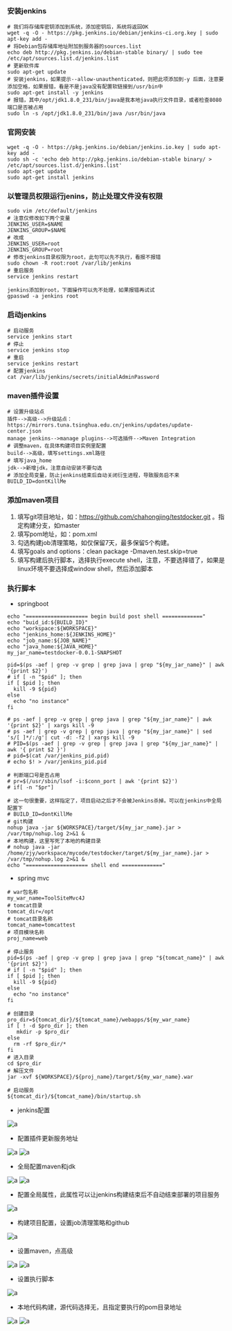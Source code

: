 ### 安装jenkins
``` shell
# 我们将存储库密钥添加到系统，添加密钥后，系统将返回OK
wget -q -O - https://pkg.jenkins.io/debian/jenkins-ci.org.key | sudo apt-key add -
# 将Debian包存储库地址附加到服务器的sources.list
echo deb http://pkg.jenkins.io/debian-stable binary/ | sudo tee /etc/apt/sources.list.d/jenkins.list
# 更新软件库
sudo apt-get update
# 安装jenkins，如果提示--allow-unauthenticated，则把此项添加到-y 后面，注意要添加空格，如果报错，看是不是java没有配置软链接到/usr/bin中
sudo apt-get install -y jenkins
# 报错，其中/opt/jdk1.8.0_231/bin/java是我本地java执行文件目录，或者检查8080端口是否被占用
sudo ln -s /opt/jdk1.8.0_231/bin/java /usr/bin/java
```

### 官网安装
```shell script
wget -q -O - https://pkg.jenkins.io/debian/jenkins.io.key | sudo apt-key add -
sudo sh -c 'echo deb http://pkg.jenkins.io/debian-stable binary/ > /etc/apt/sources.list.d/jenkins.list'
sudo apt-get update
sudo apt-get install jenkins
```

### 以管理员权限运行jenins，防止处理文件没有权限
```shell script
sudo vim /etc/default/jenkins
# 注意仅修改如下两个变量
JENKINS_USER=$NAME
JENKINS_GROUP=$NAME
# 改成
JENKINS_USER=root
JENKINS_GROUP=root
# 修改jenkins目录权限为root，此句可以先不执行，看报不报错
sudo chown -R root:root /var/lib/jenkins
# 重启服务
service jenkins restart

jenkins添加到root，下面操作可以先不处理，如果报错再试试
gpasswd -a jenkins root
```

### 启动jenkins
```shell script
# 启动服务
service jenkins start
# 停止
service jenkins stop
# 重启
service jenkins restart
# 配置jenkins
cat /var/lib/jenkins/secrets/initialAdminPassword
```

### maven插件设置
```shell script
# 设置升级站点
插件-->高级-->升级站点：https://mirrors.tuna.tsinghua.edu.cn/jenkins/updates/update-center.json
manage jenkins-->manage plugins-->可选插件-->Maven Integration
# 调整maven，在具体构建项目实例里配置
build-->高级，填写settings.xml路径
# 填写java_home
jdk-->新增jdk，注意自动安装不要勾选
# 添加全局变量，防止jenkins结束后自动关闭衍生进程，导致服务启不来
BUILD_ID=dontKillMe
```

### 添加maven项目
1. 填写git项目地址，如：https://github.com/chahongjing/testdocker.git 。指定构建分支，如master
2. 填写pom地址，如：pom.xml
3. 勾选构建job清理策略，如仅保留7天，最多保留5个构建。
4. 填写goals and options：clean package -Dmaven.test.skip=true
5. 填写构建后执行脚本，选择执行execute shell，注意，不要选择错了，如果是linux环境不要选择成window shell，然后添加脚本
### 执行脚本
- springboot
```shell script
echo "==================== begin build post shell ============="
echo "buid_id:${BUILD_ID}"
echo "workspace:${WORKSPACE}"
echo "jenkins_home:${JENKINS_HOME}"
echo "job_name:${JOB_NAME}"
echo "java_home:${JAVA_HOME}"
my_jar_name=testdocker-0.0.1-SNAPSHOT

pid=$(ps -aef | grep -v grep | grep java | grep "${my_jar_name}" | awk '{print $2}')
# if [ -n "$pid" ]; then
if [ $pid ]; then
  kill -9 ${pid}
else
  echo "no instance"
fi

# ps -aef | grep -v grep | grep java | grep "${my_jar_name}" | awk '{print $2}' | xargs kill -9
# ps -aef | grep -v grep | grep java | grep "${my_jar_name}" | sed 's/[ ]*/:/g'| cut -d: -f2 | xargs kill -9
# PID=$(ps -aef | grep -v grep | grep java | grep "${my_jar_name}" | awk '{ print $2 }')
# pid=$(cat /var/jenkins_pid.pid)
# echo $! > /var/jenkins_pid.pid

# 判断端口号是否占用
# pr=$(/usr/sbin/lsof -i:$conn_port | awk '{print $2}')
# if[ -n "$pr"]

# 这一句很重要，这样指定了，项目启动之后才不会被Jenkins杀掉。可以在jenkins中全局配置下
# BUILD_ID=dontKillMe
# git构建
nohup java -jar ${WORKSPACE}/target/${my_jar_name}.jar > /var/tmp/nohup.log 2>&1 &
# 本地构建，这里写死了本地的构建目录
# nohup java -jar /home/zjy/workspace/mycode/testdocker/target/${my_jar_name}.jar > /var/tmp/nohup.log 2>&1 &
echo "==================== shell end ============="
```

- spring mvc
```shell script
# war包名称
my_war_name=ToolSiteMvc4J
# tomcat目录
tomcat_dir=/opt
# tomcat目录名称
tomcat_name=tomcattest
# 项目模块名称
proj_name=web

# 停止服务
pid=$(ps -aef | grep -v grep | grep java | grep "${tomcat_name}" | awk '{print $2}')
# if [ -n "$pid" ]; then
if [ $pid ]; then
  kill -9 ${pid}
else
  echo "no instance"
fi

# 创建目录
pro_dir=${tomcat_dir}/${tomcat_name}/webapps/${my_war_name}
if [ ! -d $pro_dir ]; then
   mkdir -p $pro_dir
else
  rm -rf $pro_dir/*
fi
# 进入目录
cd $pro_dir
# 解压文件
jar -xvf ${WORKSPACE}/${proj_name}/target/${my_war_name}.war

# 启动服务
${tomcat_dir}/${tomcat_name}/bin/startup.sh
```

- jenkins配置

![a](../imgs/jenkins/jenkins1.png)
- 配置插件更新服务地址

![a](../imgs/jenkins/jenkins2.png)
![a](../imgs/jenkins/jenkins3.png)
- 全局配置maven和jdk

![a](../imgs/jenkins/jenkins4.png)
![a](../imgs/jenkins/jenkins5.png)

- 配置全局属性，此属性可以让jenkins构建结束后不自动结束部署的项目服务

![a](../imgs/jenkins/jenkins6.png)
- 构建项目配置，设置job清理策略和github

![a](../imgs/jenkins/jenkins7.png)
- 设置maven，点高级

![a](../imgs/jenkins/jenkins8.png)
![a](../imgs/jenkins/jenkins9.png)
- 设置执行脚本

![a](../imgs/jenkins/jenkins10.png)
- 本地代码构建，源代码选择无，且指定要执行的pom目录地址

![a](../imgs/jenkins/jenkins11.png)
![a](../imgs/jenkins/jenkins12.png)
